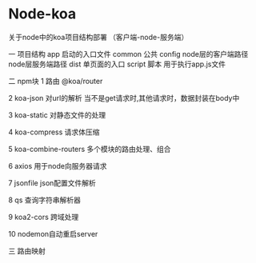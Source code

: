 # Node-koa
关于node中的koa项目结构部署 （客户端-node-服务端）

一 项目结构
app 启动的入口文件
common  公共
config  node层的客户端路径   node层服务端路径
dist 单页面的入口
script  脚本 用于执行app.js文件

二 npm块
1 路由 @koa/router

2 koa-json  对url的解析  当不是get请求时,其他请求时，数据封装在body中

3 koa-static 对静态文件的处理  

4 koa-compress 请求体压缩

5 koa-combine-routers 多个模块的路由处理、组合

6 axios 用于node向服务器请求

7 jsonfile json配置文件解析

8 qs 查询字符串解析器

9 koa2-cors 跨域处理

10 nodemon自动重启server

三 路由映射
